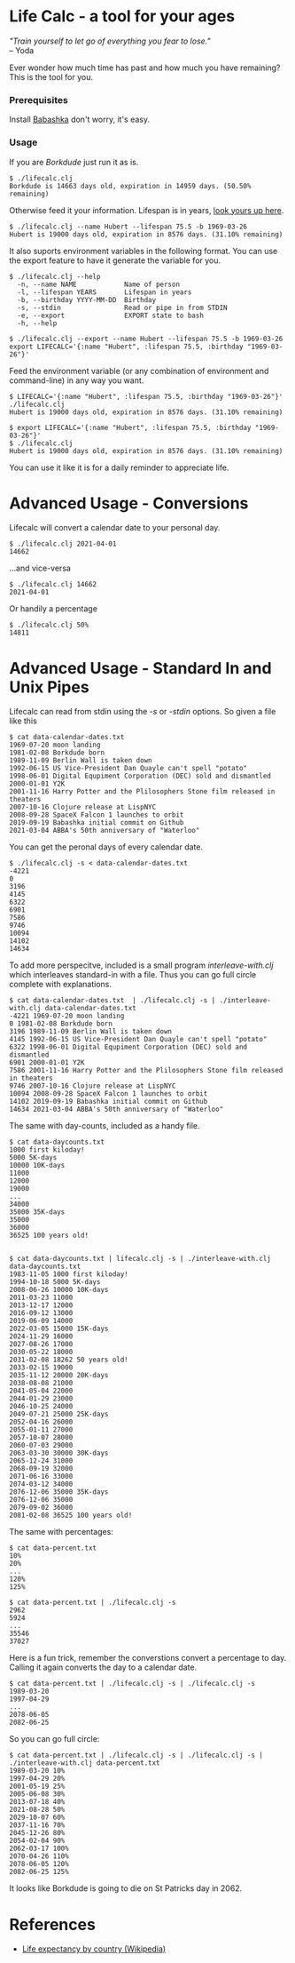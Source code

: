 # Life Calc - a tool for your ages

*"Train yourself to let go of everything you fear to lose."*  
– Yoda

Ever wonder how much time has past and how much you have remaining?  This is the tool for you.

### Prerequisites

Install [Babashka](https://github.com/babashka/babashka#installation) don't worry, it's easy.

### Usage

If you are _Borkdude_ just run it as is.

    $ ./lifecalc.clj 
    Borkdude is 14663 days old, expiration in 14959 days. (50.50% remaining)

Otherwise feed it your information.  Lifespan is in years, [look yours up here](https://en.wikipedia.org/wiki/List_of_countries_by_life_expectancy).

    $ ./lifecalc.clj --name Hubert --lifespan 75.5 -b 1969-03-26
    Hubert is 19000 days old, expiration in 8576 days. (31.10% remaining)

It also suports environment variables in the following format.  You can use the export feature to have it generate the variable for you.

    $ ./lifecalc.clj --help
      -n, --name NAME            Name of person
      -l, --lifespan YEARS       Lifespan in years
      -b, --birthday YYYY-MM-DD  Birthday
      -s, --stdin                Read or pipe in from STDIN
      -e, --export               EXPORT state to bash
      -h, --help

    $ ./lifecalc.clj --export --name Hubert --lifespan 75.5 -b 1969-03-26
    export LIFECALC='{:name "Hubert", :lifespan 75.5, :birthday "1969-03-26"}'

Feed the environment variable (or any combination of environment and command-line) in any way you want.

    $ LIFECALC='{:name "Hubert", :lifespan 75.5, :birthday "1969-03-26"}' ./lifecalc.clj 
    Hubert is 19000 days old, expiration in 8576 days. (31.10% remaining)
    
    $ export LIFECALC='{:name "Hubert", :lifespan 75.5, :birthday "1969-03-26"}'
    $ ./lifecalc.clj 
    Hubert is 19000 days old, expiration in 8576 days. (31.10% remaining)

You can use it like it is for a daily reminder to appreciate life.

# Advanced Usage - Conversions

Lifecalc will convert a calendar date to your personal day.

    $ ./lifecalc.clj 2021-04-01
    14662

...and vice-versa

    $ ./lifecalc.clj 14662
    2021-04-01

Or handily a percentage

    $ ./lifecalc.clj 50%
    14811

# Advanced Usage - Standard In and Unix Pipes

Lifecalc can read from stdin using the _-s_ or _-stdin_ options.  So given a file like this

    $ cat data-calendar-dates.txt 
    1969-07-20 moon landing
    1981-02-08 Borkdude born
    1989-11-09 Berlin Wall is taken down
    1992-06-15 US Vice-President Dan Quayle can't spell "potato"
    1998-06-01 Digital Equpiment Corporation (DEC) sold and dismantled
    2000-01-01 Y2K
    2001-11-16 Harry Potter and the Plilosophers Stone film released in theaters
    2007-10-16 Clojure release at LispNYC
    2008-09-28 SpaceX Falcon 1 launches to orbit
    2019-09-19 Babashka initial commit on Github
    2021-03-04 ABBA's 50th anniversary of "Waterloo"

You can get the peronal days of every calendar date.

    $ ./lifecalc.clj -s < data-calendar-dates.txt 
    -4221
    0
    3196
    4145
    6322
    6901
    7586
    9746
    10094
    14102
    14634

To add more perspecitve, included is a small program _interleave-with.clj_ which interleaves standard-in with a file.  Thus you can go full circle complete with explanations.

    $ cat data-calendar-dates.txt  | ./lifecalc.clj -s | ./interleave-with.clj data-calendar-dates.txt 
    -4221 1969-07-20 moon landing
    0 1981-02-08 Borkdude born
    3196 1989-11-09 Berlin Wall is taken down
    4145 1992-06-15 US Vice-President Dan Quayle can't spell "potato"
    6322 1998-06-01 Digital Equpiment Corporation (DEC) sold and dismantled
    6901 2000-01-01 Y2K
    7586 2001-11-16 Harry Potter and the Plilosophers Stone film released in theaters
    9746 2007-10-16 Clojure release at LispNYC
    10094 2008-09-28 SpaceX Falcon 1 launches to orbit
    14102 2019-09-19 Babashka initial commit on Github
    14634 2021-03-04 ABBA's 50th anniversary of "Waterloo"

The same with day-counts, included as a handy file.

    $ cat data-daycounts.txt 
    1000 first kiloday!
    5000 5K-days
    10000 10K-days
    11000
    12000
    19000
    ...
    34000
    35000 35K-days
    35000
    36000
    36525 100 years old!
    
    
    $ cat data-daycounts.txt | lifecalc.clj -s | ./interleave-with.clj data-daycounts.txt 
    1983-11-05 1000 first kiloday!
    1994-10-18 5000 5K-days
    2008-06-26 10000 10K-days
    2011-03-23 11000
    2013-12-17 12000
    2016-09-12 13000
    2019-06-09 14000
    2022-03-05 15000 15K-days
    2024-11-29 16000
    2027-08-26 17000
    2030-05-22 18000
    2031-02-08 18262 50 years old!
    2033-02-15 19000
    2035-11-12 20000 20K-days
    2038-08-08 21000
    2041-05-04 22000
    2044-01-29 23000
    2046-10-25 24000
    2049-07-21 25000 25K-days
    2052-04-16 26000
    2055-01-11 27000
    2057-10-07 28000
    2060-07-03 29000
    2063-03-30 30000 30K-days
    2065-12-24 31000
    2068-09-19 32000
    2071-06-16 33000
    2074-03-12 34000
    2076-12-06 35000 35K-days
    2076-12-06 35000
    2079-09-02 36000
    2081-02-08 36525 100 years old!

The same with percentages:

    $ cat data-percent.txt 
    10%
    20%
    ...
    120%
    125%
    
    $ cat data-percent.txt | ./lifecalc.clj -s
    2962
    5924
    ...
    35546
    37027

Here is a fun trick, remember the converstions convert a percentage to day.  Calling it again converts the day to a calendar date.

    $ cat data-percent.txt | ./lifecalc.clj -s | ./lifecalc.clj -s
    1989-03-20
    1997-04-29
    ...
    2078-06-05
    2082-06-25

So you can go full circle:

    $ cat data-percent.txt | ./lifecalc.clj -s | ./lifecalc.clj -s | ./interleave-with.clj data-percent.txt 
    1989-03-20 10%
    1997-04-29 20%
    2001-05-19 25%
    2005-06-08 30%
    2013-07-18 40%
    2021-08-28 50%
    2029-10-07 60%
    2037-11-16 70%
    2045-12-26 80%
    2054-02-04 90%
    2062-03-17 100%
    2070-04-26 110%
    2078-06-05 120%
    2082-06-25 125%

It looks like Borkdude is going to die on St Patricks day in 2062.

# References

* [Life expectancy by country (Wikipedia)](https://en.wikipedia.org/wiki/List_of_countries_by_life_expectancy)
